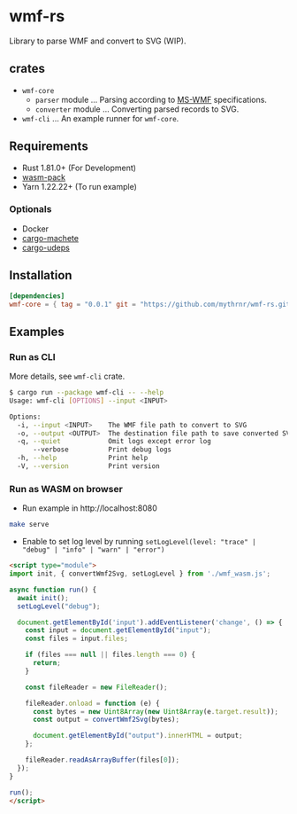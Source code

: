 # wmf-rs

Library to parse WMF and convert to SVG (WIP).

## crates

- `wmf-core`
  - `parser` module ... Parsing according to [MS-WMF](https://learn.microsoft.com/en-us/openspecs/windows_protocols/ms-wmf/4813e7fd-52d0-4f42-965f-228c8b7488d2) specifications.
  - `converter` module ... Converting parsed records to SVG.
- `wmf-cli` ... An example runner for `wmf-core`.

## Requirements

- Rust 1.81.0+ (For Development)
- [wasm-pack](https://github.com/rustwasm/wasm-pack)
- Yarn 1.22.22+ (To run example)

### Optionals

- Docker
- [cargo-machete](https://github.com/bnjbvr/cargo-machete)
- [cargo-udeps](https://github.com/est31/cargo-udeps)

## Installation

```toml
[dependencies]
wmf-core = { tag = "0.0.1" git = "https://github.com/mythrnr/wmf-rs.git" }
```

## Examples

### Run as CLI

More details, see `wmf-cli` crate.

```bash
$ cargo run --package wmf-cli -- --help
Usage: wmf-cli [OPTIONS] --input <INPUT>

Options:
  -i, --input <INPUT>    The WMF file path to convert to SVG
  -o, --output <OUTPUT>  The destination file path to save converted SVG [default: output.svg]
  -q, --quiet            Omit logs except error log
      --verbose          Print debug logs
  -h, --help             Print help
  -V, --version          Print version
```

### Run as WASM on browser

- Run example in http://localhost:8080

```bash
make serve
```

- Enable to set log level by running `setLogLevel(level: "trace" | "debug" | "info" | "warn" | "error")`

```html
<script type="module">
import init, { convertWmf2Svg, setLogLevel } from './wmf_wasm.js';

async function run() {
  await init();
  setLogLevel("debug");

  document.getElementById('input').addEventListener('change', () => {
    const input = document.getElementById("input");
    const files = input.files;

    if (files === null || files.length === 0) {
      return;
    }

    const fileReader = new FileReader();

    fileReader.onload = function (e) {
      const bytes = new Uint8Array(new Uint8Array(e.target.result));
      const output = convertWmf2Svg(bytes);

      document.getElementById("output").innerHTML = output;
    };

    fileReader.readAsArrayBuffer(files[0]);
  });
}

run();
</script>
```
